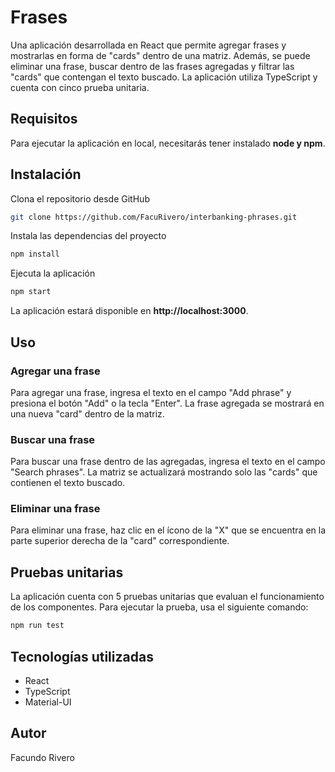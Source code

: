 # Frases
Una aplicación desarrollada en React que permite agregar frases y mostrarlas en forma de "cards" dentro de una matriz. Además, se puede eliminar una frase, buscar dentro de las frases agregadas y filtrar las "cards" que contengan el texto buscado. La aplicación utiliza TypeScript y cuenta con cinco prueba unitaria.

## Requisitos
Para ejecutar la aplicación en local, necesitarás tener instalado **node y npm**.

## Instalación
Clona el repositorio desde GitHub
```bash
git clone https://github.com/FacuRivero/interbanking-phrases.git
```

Instala las dependencias del proyecto
```bash
npm install
```

Ejecuta la aplicación
```bash
npm start
```

La aplicación estará disponible en **http://localhost:3000**.

## Uso
### Agregar una frase
Para agregar una frase, ingresa el texto en el campo "Add phrase" y presiona el botón "Add" o la tecla "Enter". La frase agregada se mostrará en una nueva "card" dentro de la matriz.

### Buscar una frase
Para buscar una frase dentro de las agregadas, ingresa el texto en el campo "Search phrases". La matriz se actualizará mostrando solo las "cards" que contienen el texto buscado.

### Eliminar una frase
Para eliminar una frase, haz clic en el ícono de la "X" que se encuentra en la parte superior derecha de la "card" correspondiente.

## Pruebas unitarias
La aplicación cuenta con 5 pruebas unitarias que evaluan el funcionamiento de los componentes. Para ejecutar la prueba, usa el siguiente comando:

```bash
npm run test
```

## Tecnologías utilizadas
- React
- TypeScript
- Material-UI

## Autor
Facundo Rivero